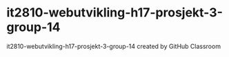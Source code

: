 # it2810-webutvikling-h17-prosjekt-3-group-14
it2810-webutvikling-h17-prosjekt-3-group-14 created by GitHub Classroom
